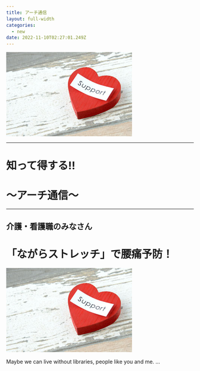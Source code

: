 ```yaml
---
title: アーチ通信
layout: full-width
categories:
  - new
date: 2022-11-10T02:27:01.249Z
---
```

<!--StartFragment-->

<div class="flex flex-wrap justify-center">

<img src="/images/image-1-.jpg" class="max-w-full  h-auto" alt="..." />

</div>

<!--EndFragment-->

<div class="cc-m-all-content j-module j-text" id="cc-m-all-content-11999766060" data-action="content" ng-non-bindable="">

<div class="text-center"><!--StartFragment-->

<!--StartFragment-->

<hr>

<h1 class="text-blue-500 text-center text-sm font-bold">知って得する‼</h1>

 <h1 class="text-blue-500 text-center text-sm font-bold">～アーチ通信～</h1>

<hr>

<!--EndFragment-->

<!--StartFragment-->

<div class="bg-blue-300  text-center bg-opacity-50 p-2 w-full h-full"> <h2 class="text-black-600 text-left text-base font-bold">介護・看護職のみなさん</h2>

<h1 class="text-blue-500 text-center text-sm font-bold">「ながらストレッチ」で腰痛予防！</h1>

<!--EndFragment-->





<!--StartFragment-->

<img class="float-left ..." src="/images/image-1-.jpg"> <p>Maybe we can live without libraries, people like you and me. ...</p>

<!--EndFragment-->